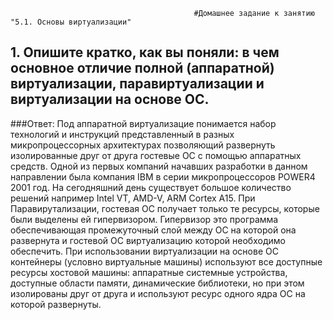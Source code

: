 
                                             #Домашнее задание к занятию "5.1. Основы виртуализации"

 ##  1. Опишите кратко, как вы поняли: в чем основное отличие полной (аппаратной) виртуализации, паравиртуализации и виртуализации на основе ОС.
###Ответ:
  Под аппаратной виртуализацие понимается набор технологий и инструкций представленный в разных микропроцессорных архитектурах позволяющий развернуть изолированные друг от друга гостевые ОС с помощью аппаратных средств. Одной из первых компаний начавших разработки в данном направлении была компания IBM в серии микропроцессоров POWER4 2001 год. На сегодняшний день существует большое количество решений например Intel VT, AMD-V, ARM Cortex A15. 
  При Паравирутализации, гостевая ОС получает только те ресурсы, которые были выделены ей гипервизором. Гипервизор это программа обеспечивающая промежуточный слой между ОС на которой она развернута и гостевой ОС виртуализацию которой необходимо обеспечить.
  При использовании виртуализации на основе ОС контейнеры (условно виртуальные машины) используют все доступные ресурсы хостовой машины: аппаратные системные устройства, доступные области памяти, динамические библиотеки, но при этом изолированы друг от друга и используют ресурс одного ядра ОС на которой развернуты.
